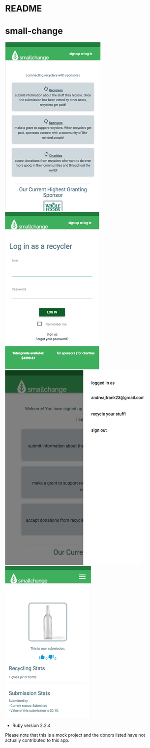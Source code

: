 
# README 

# small-change

![Load Main Page](readme-assets/main-page1.png) 
![Load Login](readme-assets/login.png) 
![Load User Menu](readme-assets/user-menu.png) 
![Load Recycling Submission](readme-assets/recycling-submission.png)  

* Ruby version
2.2.4

Please note that this is a mock project and the donors listed have not actually contributed to this app.
